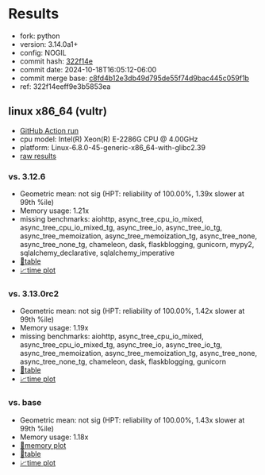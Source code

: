 # Results

- fork: python
- version: 3.14.0a1+
- config: NOGIL
- commit hash: [322f14e](https://github.com/python/cpython/commit/322f14e)
- commit date: 2024-10-18T16:05:12-06:00
- commit merge base: [c8fd4b12e3db49d795de55f74d9bac445c059f1b](https://github.com/python/cpython/commit/c8fd4b12e3db49d795de55f74d9bac445c059f1b)
- ref: 322f14eeff9e3b5853ea

## linux x86_64 (vultr)

- [GitHub Action run](https://github.com/facebookexperimental/free-threading-benchmarking/actions/runs/11412841746)
- cpu model: Intel(R) Xeon(R) E-2286G CPU @ 4.00GHz
- platform: Linux-6.8.0-45-generic-x86_64-with-glibc2.39
- [raw results](bm-20241018-vultr-x86_64-python-322f14eeff9e3b5853ea-3.14.0a1%2B-322f14e.json)

### vs. 3.12.6

- Geometric mean: not sig (HPT: reliability of 100.00%, 1.39x slower at 99th %ile)
- Memory usage: 1.21x
- missing benchmarks: aiohttp, async_tree_cpu_io_mixed, async_tree_cpu_io_mixed_tg, async_tree_io, async_tree_io_tg, async_tree_memoization, async_tree_memoization_tg, async_tree_none, async_tree_none_tg, chameleon, dask, flaskblogging, gunicorn, mypy2, sqlalchemy_declarative, sqlalchemy_imperative
- [📄table](bm-20241018-vultr-x86_64-python-322f14eeff9e3b5853ea-3.14.0a1%2B-322f14e-vs-3.12.6.md)
- [📈time plot](bm-20241018-vultr-x86_64-python-322f14eeff9e3b5853ea-3.14.0a1%2B-322f14e-vs-3.12.6.svg)

### vs. 3.13.0rc2

- Geometric mean: not sig (HPT: reliability of 100.00%, 1.42x slower at 99th %ile)
- Memory usage: 1.19x
- missing benchmarks: aiohttp, async_tree_cpu_io_mixed, async_tree_cpu_io_mixed_tg, async_tree_io, async_tree_io_tg, async_tree_memoization, async_tree_memoization_tg, async_tree_none, async_tree_none_tg, chameleon, dask, flaskblogging, gunicorn
- [📄table](bm-20241018-vultr-x86_64-python-322f14eeff9e3b5853ea-3.14.0a1%2B-322f14e-vs-3.13.0rc2.md)
- [📈time plot](bm-20241018-vultr-x86_64-python-322f14eeff9e3b5853ea-3.14.0a1%2B-322f14e-vs-3.13.0rc2.svg)

### vs. base

- Geometric mean: not sig (HPT: reliability of 100.00%, 1.43x slower at 99th %ile)
- Memory usage: 1.18x
- [🧠memory plot](bm-20241018-vultr-x86_64-python-322f14eeff9e3b5853ea-3.14.0a1%2B-322f14e-vs-base-mem.svg)
- [📄table](bm-20241018-vultr-x86_64-python-322f14eeff9e3b5853ea-3.14.0a1%2B-322f14e-vs-base.md)
- [📈time plot](bm-20241018-vultr-x86_64-python-322f14eeff9e3b5853ea-3.14.0a1%2B-322f14e-vs-base.svg)

